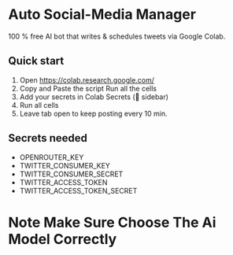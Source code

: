 # Auto Social-Media Manager
100 % free AI bot that writes & schedules tweets via Google Colab.

## Quick start
1. Open https://colab.research.google.com/
2. Copy and Paste the script Run all the cells
3. Add your secrets in Colab Secrets (🔑 sidebar)  
4. Run all cells  
5. Leave tab open to keep posting every 10 min.

## Secrets needed
- OPENROUTER_KEY  
- TWITTER_CONSUMER_KEY  
- TWITTER_CONSUMER_SECRET  
- TWITTER_ACCESS_TOKEN  
- TWITTER_ACCESS_TOKEN_SECRET
# Note Make Sure Choose The Ai Model Correctly 
